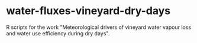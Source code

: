 # water-fluxes-vineyard-dry-days
R scripts for the work "Meteorological drivers of vineyard water vapour loss and water use efficiency during dry days".
